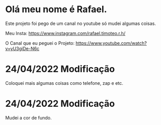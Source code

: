 # Olá meu nome é Rafael.

Este projeto foi pego de um canal no youtube só mudei algumas coisas.

Meu Insta: https://www.instagram.com/rafael.timoteo.r.h/

O Canal que eu peguei o Projeto: https://www.youtube.com/watch?v=yU3giDe-N6c

# 24/04/2022 Modificação

Coloquei mais algumas coisas como telefone, zap e etc.

# 24/04/2022 Modificação

Mudei a cor de fundo.

